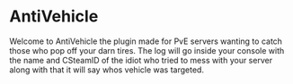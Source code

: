 # AntiVehicle
Welcome to AntiVehicle the plugin made for PvE servers wanting to catch those who pop off your darn tires. The log will go inside your console with the name and CSteamID of the idiot who tried to mess with your server along with that it will say whos vehicle was targeted.
